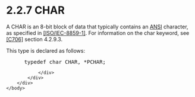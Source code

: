 <html dir="LTR" xmlns:mshelp="http://msdn.microsoft.com/mshelp" xmlns:ddue="http://ddue.schemas.microsoft.com/authoring/2003/5" xmlns:xlink="http://www.w3.org/1999/xlink" xmlns:tool="http://www.microsoft.com/tooltip">
    <head>
        <meta http-equiv="Content-Type" content="text/html; CHARSET=utf-8"></meta>
        <meta name="save" content="history"></meta>
        <title>2.2.7 CHAR</title>
        <xml>
            <mshelp:toctitle title="2.2.7 CHAR"></mshelp:toctitle>
            <mshelp:rltitle title="[MS-DTYP]: CHAR"></mshelp:rltitle>
            <mshelp:keyword index="A" term="77e1033f-b31d-4bd2-b3d5-9f3c9faa22eb"></mshelp:keyword>
            <mshelp:attr name="DCSext.ContentType" value="open specification"></mshelp:attr>
            <mshelp:attr name="AssetID" value="77e1033f-b31d-4bd2-b3d5-9f3c9faa22eb"></mshelp:attr>
            <mshelp:attr name="TopicType" value="kbRef"></mshelp:attr>
            <mshelp:attr name="DCSext.Title" value="[MS-DTYP]: CHAR" />
        </xml>
    </head>
    <body>
        <div id="header">
            <h1 class="heading">2.2.7 CHAR</h1>
        </div>
        <div id="mainSection">
            <div id="mainBody">
                <div id="allHistory" class="saveHistory"></div>
                <div id="sectionSection0" class="section" name="collapseableSection">
                    

<p>A CHAR is an 8-bit block of data that typically contains an <a href="a66edeb1-52a0-4d64-a93b-2f5c833d7d92.html#gt_100cd8a6-5cb1-4895-9de6-e4a3c224a583">ANSI</a> character, as
specified in <a href="https://go.microsoft.com/fwlink/?LinkId=90689">[ISO/IEC-8859-1]</a>.
For information on the char keyword, see <a href="https://go.microsoft.com/fwlink/?LinkId=89824">[C706]</a> section
4.2.9.3. </p>

<p>This type is declared as follows:</p>

<dl>
<dd>
<div><pre> typedef char CHAR, *PCHAR;
</pre></div>
</dd></dl>


                </div>
            </div>
        </div>
    </body>
</html>